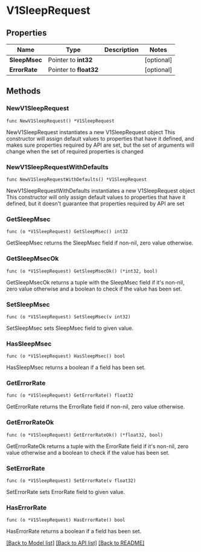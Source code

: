 # V1SleepRequest

## Properties

Name | Type | Description | Notes
------------ | ------------- | ------------- | -------------
**SleepMsec** | Pointer to **int32** |  | [optional] 
**ErrorRate** | Pointer to **float32** |  | [optional] 

## Methods

### NewV1SleepRequest

`func NewV1SleepRequest() *V1SleepRequest`

NewV1SleepRequest instantiates a new V1SleepRequest object
This constructor will assign default values to properties that have it defined,
and makes sure properties required by API are set, but the set of arguments
will change when the set of required properties is changed

### NewV1SleepRequestWithDefaults

`func NewV1SleepRequestWithDefaults() *V1SleepRequest`

NewV1SleepRequestWithDefaults instantiates a new V1SleepRequest object
This constructor will only assign default values to properties that have it defined,
but it doesn't guarantee that properties required by API are set

### GetSleepMsec

`func (o *V1SleepRequest) GetSleepMsec() int32`

GetSleepMsec returns the SleepMsec field if non-nil, zero value otherwise.

### GetSleepMsecOk

`func (o *V1SleepRequest) GetSleepMsecOk() (*int32, bool)`

GetSleepMsecOk returns a tuple with the SleepMsec field if it's non-nil, zero value otherwise
and a boolean to check if the value has been set.

### SetSleepMsec

`func (o *V1SleepRequest) SetSleepMsec(v int32)`

SetSleepMsec sets SleepMsec field to given value.

### HasSleepMsec

`func (o *V1SleepRequest) HasSleepMsec() bool`

HasSleepMsec returns a boolean if a field has been set.

### GetErrorRate

`func (o *V1SleepRequest) GetErrorRate() float32`

GetErrorRate returns the ErrorRate field if non-nil, zero value otherwise.

### GetErrorRateOk

`func (o *V1SleepRequest) GetErrorRateOk() (*float32, bool)`

GetErrorRateOk returns a tuple with the ErrorRate field if it's non-nil, zero value otherwise
and a boolean to check if the value has been set.

### SetErrorRate

`func (o *V1SleepRequest) SetErrorRate(v float32)`

SetErrorRate sets ErrorRate field to given value.

### HasErrorRate

`func (o *V1SleepRequest) HasErrorRate() bool`

HasErrorRate returns a boolean if a field has been set.


[[Back to Model list]](../README.md#documentation-for-models) [[Back to API list]](../README.md#documentation-for-api-endpoints) [[Back to README]](../README.md)


